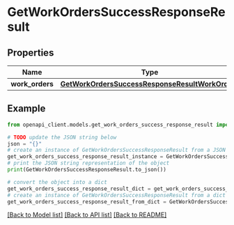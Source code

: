 # GetWorkOrdersSuccessResponseResult


## Properties

Name | Type | Description | Notes
------------ | ------------- | ------------- | -------------
**work_orders** | [**GetWorkOrdersSuccessResponseResultWorkOrders**](GetWorkOrdersSuccessResponseResultWorkOrders.md) |  | 

## Example

```python
from openapi_client.models.get_work_orders_success_response_result import GetWorkOrdersSuccessResponseResult

# TODO update the JSON string below
json = "{}"
# create an instance of GetWorkOrdersSuccessResponseResult from a JSON string
get_work_orders_success_response_result_instance = GetWorkOrdersSuccessResponseResult.from_json(json)
# print the JSON string representation of the object
print(GetWorkOrdersSuccessResponseResult.to_json())

# convert the object into a dict
get_work_orders_success_response_result_dict = get_work_orders_success_response_result_instance.to_dict()
# create an instance of GetWorkOrdersSuccessResponseResult from a dict
get_work_orders_success_response_result_from_dict = GetWorkOrdersSuccessResponseResult.from_dict(get_work_orders_success_response_result_dict)
```
[[Back to Model list]](../README.md#documentation-for-models) [[Back to API list]](../README.md#documentation-for-api-endpoints) [[Back to README]](../README.md)


